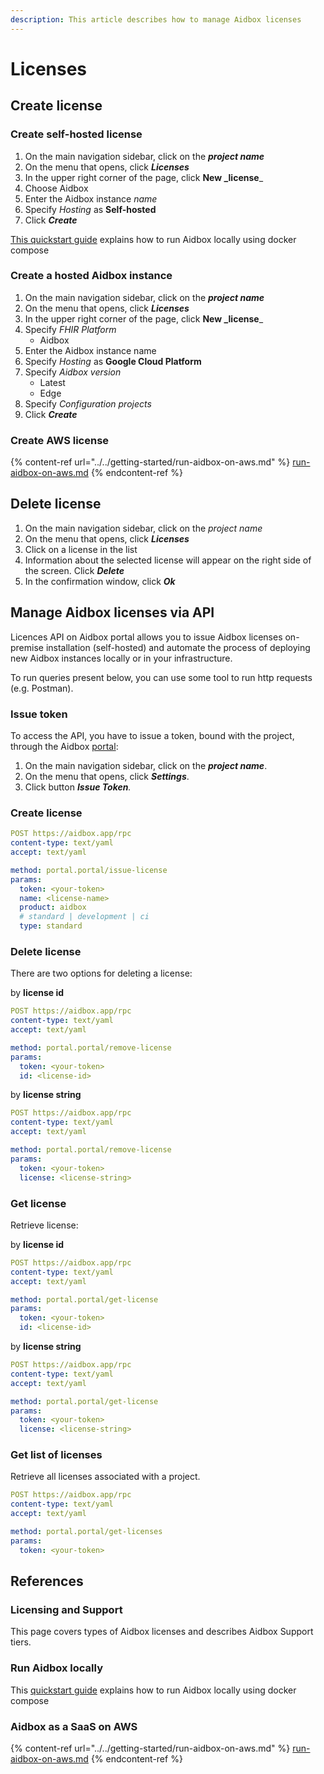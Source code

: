 ```yaml
---
description: This article describes how to manage Aidbox licenses
---
```


# Licenses

## Create license

### Create self-hosted license

1. On the main navigation sidebar, click on the _**project name**_
2. On the menu that opens, click _**Licenses**_
3. In the upper right corner of the page, click **New \_license**\_
4. Choose Aidbox
5. Enter the Aidbox instance _name_
6. Specify _Hosting_ as **Self-hosted**
7. Click _**Create**_

[This quickstart guide](../../getting-started/run-aidbox-locally.md) explains how to run Aidbox locally using docker compose

### Create a hosted Aidbox instance

1. On the main navigation sidebar, click on the _**project name**_
2. On the menu that opens, click _**Licenses**_
3. In the upper right corner of the page, click **New \_license**\_
4. Specify _FHIR Platform_
   * Aidbox
5. Enter the Aidbox instance name
6. Specify _Hosting_ as **Google Cloud Platform**
7. Specify _Aidbox version_
   * Latest
   * Edge
8. Specify _Сonfiguration projects_
9. Click _**Create**_

### Create AWS license

{% content-ref url="../../getting-started/run-aidbox-on-aws.md" %}
[run-aidbox-on-aws.md](../../getting-started/run-aidbox-on-aws.md)
{% endcontent-ref %}

## Delete license

1. On the main navigation sidebar, click on the _project name_
2. On the menu that opens, click _**Licenses**_
3. Click on a license in the list
4. Information about the selected license will appear on the right side of the screen. Click _**Delete**_
5. In the confirmation window, click _**Ok**_

## Manage Aidbox licenses via API

Licences API on Aidbox portal allows you to issue Aidbox licenses on-premise installation (self-hosted) and automate the process of deploying new Aidbox instances locally or in your infrastructure.

To run queries present below, you can use some tool to run http requests (e.g. Postman).

### Issue token

To access the API, you have to issue a token, bound with the project, through the Aidbox [portal](https://aidbox.app/):

1. On the main navigation sidebar, click on the _**project name**_.
2. On the menu that opens, click _**Settings**_.
3. Click button _**Issue Token**._

### Create license

```yaml
POST https://aidbox.app/rpc
content-type: text/yaml
accept: text/yaml

method: portal.portal/issue-license
params: 
  token: <your-token>
  name: <license-name>
  product: aidbox 
  # standard | development | ci
  type: standard
```

### Delete license

There are two options for deleting a license:

by **license id**

```yaml
POST https://aidbox.app/rpc
content-type: text/yaml
accept: text/yaml

method: portal.portal/remove-license
params: 
  token: <your-token>
  id: <license-id>
```

by **license string**

```yaml
POST https://aidbox.app/rpc
content-type: text/yaml
accept: text/yaml

method: portal.portal/remove-license
params: 
  token: <your-token>
  license: <license-string>
```

### Get license

Retrieve license:

by **license id**

```yaml
POST https://aidbox.app/rpc
content-type: text/yaml
accept: text/yaml

method: portal.portal/get-license
params: 
  token: <your-token>
  id: <license-id>
```

by **license string**

```yaml
POST https://aidbox.app/rpc
content-type: text/yaml
accept: text/yaml

method: portal.portal/get-license
params: 
  token: <your-token>
  license: <license-string>
```

### Get list of licenses

Retrieve all licenses associated with a project.

```yaml
POST https://aidbox.app/rpc
content-type: text/yaml
accept: text/yaml

method: portal.portal/get-licenses
params: 
  token: <your-token>
```

## References

### Licensing and Support

This page covers types of Aidbox licenses and describes Aidbox Support tiers.


### Run Aidbox locally

This [quickstart guide](../../getting-started/run-aidbox-locally.md) explains how to run Aidbox locally using docker compose


### Aidbox as a SaaS on AWS

{% content-ref url="../../getting-started/run-aidbox-on-aws.md" %}
[run-aidbox-on-aws.md](../../getting-started/run-aidbox-on-aws.md)
{% endcontent-ref %}
